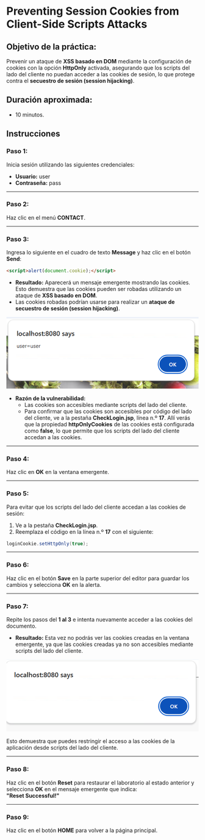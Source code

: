 
# Preventing  Session Cookies from Client-Side Scripts Attacks

## Objetivo de la práctica:

Prevenir un ataque de **XSS basado en DOM** mediante la configuración de cookies con la opción **HttpOnly** activada, asegurando que los scripts del lado del cliente no puedan acceder a las cookies de sesión, lo que protege contra el **secuestro de sesión (session hijacking)**.

## Duración aproximada:

- 10 minutos.

## Instrucciones 

### **Paso 1:**  
Inicia sesión utilizando las siguientes credenciales:  
- **Usuario:** user  
- **Contraseña:** pass  

---

### **Paso 2:**  
Haz clic en el menú **CONTACT**.  

---

### **Paso 3:**  
Ingresa lo siguiente en el cuadro de texto **Message** y haz clic en el botón **Send**:  
```html
<script>alert(document.cookie);</script>
```  
- **Resultado:** Aparecerá un mensaje emergente mostrando las cookies. Esto demuestra que las cookies pueden ser robadas utilizando un ataque de **XSS basado en DOM**.  
- Las cookies robadas podrían usarse para realizar un **ataque de secuestro de sesión (session hijacking)**.  

![imagen resultado](../ImagesLabs/mod7-lab1-1.png)

- **Razón de la vulnerabilidad:**  
   - Las cookies son accesibles mediante scripts del lado del cliente.  
   - Para confirmar que las cookies son accesibles por código del lado del cliente, ve a la pestaña **CheckLogin.jsp**, línea n.º **17**. Allí verás que la propiedad **httpOnlyCookies** de las cookies está configurada como **false**, lo que permite que los scripts del lado del cliente accedan a las cookies.  

---

### **Paso 4:**  
Haz clic en **OK** en la ventana emergente.  

---

### **Paso 5:**  
Para evitar que los scripts del lado del cliente accedan a las cookies de sesión:  
1. Ve a la pestaña **CheckLogin.jsp**.  
2. Reemplaza el código en la línea n.º **17** con el siguiente:  
```java
loginCookie.setHttpOnly(true);
```  

---

### **Paso 6:**  
Haz clic en el botón **Save** en la parte superior del editor para guardar los cambios y selecciona **OK** en la alerta.  

---

### **Paso 7:**  
Repite los pasos del **1 al 3** e intenta nuevamente acceder a las cookies del documento.  
- **Resultado:** Esta vez no podrás ver las cookies creadas en la ventana emergente, ya que las cookies creadas ya no son accesibles mediante scripts del lado del cliente.  

![imagen resultado](../ImagesLabs/mod7-lab1-2.png)

Esto demuestra que puedes restringir el acceso a las cookies de la aplicación desde scripts del lado del cliente.  

---

### **Paso 8:**  
Haz clic en el botón **Reset** para restaurar el laboratorio al estado anterior y selecciona **OK** en el mensaje emergente que indica:  
**"Reset Successful!"**  

---

### **Paso 9:**  
Haz clic en el botón **HOME** para volver a la página principal.  
